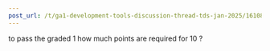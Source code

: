 ```yaml
---
post_url: /t/ga1-development-tools-discussion-thread-tds-jan-2025/161083/78
---
```

to pass the graded 1 how much points are required for 10 ?